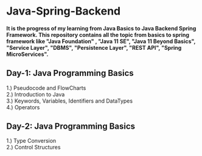 # Java-Spring-Backend
#### It is the progress of my learning from Java Basics to Java Backend Spring Framework. This repository contains all the topic from basics to spring framework like "Java Foundation" , "Java 11 SE", "Java 11 Beyond Basics", "Service Layer", "DBMS", "Persistence Layer", "REST API", "Spring MicroServices".

## Day-1: Java Programming Basics
1.) Pseudocode and FlowCharts\
2.) Introduction to Java\
3.) Keywords, Variables, Identifiers and DataTypes\
4.) Operators

## Day-2: Java Programming Basics
1.) Type Conversion\
2.) Control Structures
